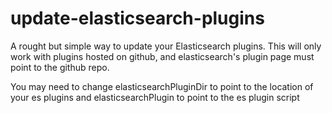 update-elasticsearch-plugins
============================

A rought but simple way to update your Elasticsearch plugins. This will only work with plugins hosted on github, and elasticsearch's plugin page must point to the github repo. 

You may need to change elasticsearchPluginDir to point to the location of your es plugins and elasticsearchPlugin to point to the es plugin script
